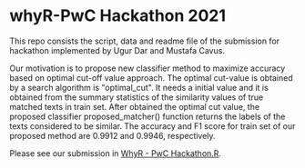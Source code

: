 # whyR-PwC Hackathon 2021

This repo consists the script, data and readme file of the submission for hackathon implemented by Ugur Dar and Mustafa Cavus.

Our motivation is to propose new classifier method to maximize accuracy based on optimal cut-off value approach. The optimal 
cut-value is obtained by a search algorithm is "optimal_cut". It needs a initial value and it is obtained from the summary 
statistics of the similarity values of true matched texts in train set. After obtained the optimal cut value, the proposed classifier proposed_matcher() function returns the labels of the texts considered to be similar. The accuracy and F1 score  for train set 
of our proposed method are 0.9912 and 0.9946, respectively. 

Please see our submission in [WhyR - PwC Hackathon.R](https://github.com/ugurdar/PwCPoland/blob/main/WhyR%20-%20PwC%20Hackathon.R). 
